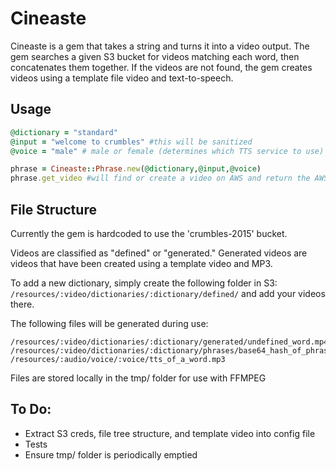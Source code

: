 # Cineaste

Cineaste is a gem that takes a string and turns it into a video output. The gem searches a given S3 bucket for videos matching each word, then concatenates them together. If the videos are not found, the gem creates videos using a template file video and text-to-speech. 

## Usage

```ruby
@dictionary = "standard" 
@input = "welcome to crumbles" #this will be sanitized
@voice = "male" # male or female (determines which TTS service to use)

phrase = Cineaste::Phrase.new(@dictionary,@input,@voice)
phrase.get_video #will find or create a video on AWS and return the AWS URL as a string
```

## File Structure

Currently the gem is hardcoded to use the 'crumbles-2015' bucket. 

Videos are classified as "defined" or "generated." Generated videos are videos that have been created using a template video and MP3.

To add a new dictionary, simply create the following folder in S3:
`/resources/:video/dictionaries/:dictionary/defined/`
and add your videos there. 

The following files will be generated during use:

```
/resources/:video/dictionaries/:dictionary/generated/undefined_word.mp4
/resources/:video/dictionaries/:dictionary/phrases/base64_hash_of_phrase.mp4
/resources/:audio/voice/:voice/tts_of_a_word.mp3
```

Files are stored locally in the tmp/ folder for use with FFMPEG

## To Do:
- Extract S3 creds, file tree structure, and template video into config file
- Tests
- Ensure tmp/ folder is periodically emptied
